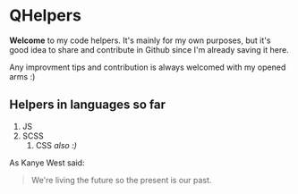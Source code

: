 # QHelpers

**Welcome** to my code helpers. It's mainly for my own purposes, but it's good idea to share and contribute in Github since I'm already saving it here.

Any improvment tips and contribution is always welcomed with my opened arms :)

## Helpers in languages so far
1. JS
1. SCSS
    1. CSS *also :)* 

As Kanye West said:

> We're living the future so
> the present is our past.